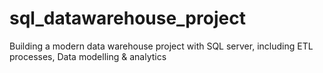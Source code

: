 # sql_datawarehouse_project
Building a modern data warehouse project with SQL server, including ETL processes, Data modelling &amp; analytics
